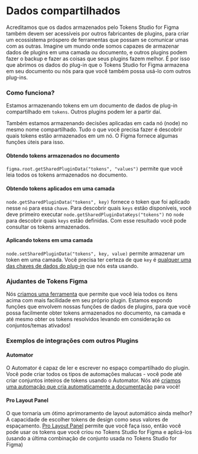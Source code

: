 # Dados compartilhados

Acreditamos que os dados armazenados pelo Tokens Studio for Figma também devem ser acessíveis por outros fabricantes de plugins, para criar um ecossistema próspero de ferramentas que possam se comunicar umas com as outras. Imagine um mundo onde somos capazes de armazenar dados de plugins em uma camada ou documento, e outros plugins podem fazer o backup e fazer as coisas que seus plugins fazem melhor. É por isso que abrimos os dados do plug-in que o Tokens Studio for Figma armazena em seu documento ou nós para que você também possa usá-lo com outros plug-ins.

### Como funciona?
Estamos armazenando tokens em um documento de dados de plug-in compartilhado em `tokens`. Outros plugins podem ler a partir daí. 

Também estamos armazenando decisões aplicadas em cada nó (node) no mesmo nome compartilhado. Tudo o que você precisa fazer é descobrir quais tokens estão armazenados em um nó. O Figma fornece algumas funções úteis para isso.

#### Obtendo tokens armazenados no documento
`figma.root.getSharedPluginData("tokens", "values")` permite que você leia todos os tokens armazenados no documento.

#### Obtendo tokens aplicados em uma camada
`node.getSharedPluginData("tokens", key)` fornece o token que foi aplicado nesse `nó` para essa `chave`. Para descobrir quais `keys` estão disponíveis, você deve primeiro executar `node.getSharedPluginDataKeys("tokens")` no `node` para descobrir quais `keys` estão definidas. Com esse resultado você pode consultar os tokens armazenados.

#### Aplicando tokens em uma camada
`node.setSharedPluginData("tokens", key, value)` permite armazenar um token em uma camada. Você precisa ter certeza de que `key` é [qualquer uma das chaves de dados do plug-in](https://github.com/six7/figma-tokens/blob/main/src/config/properties.js) que nós esta usando.

### Ajudantes de Tokens Figma
Nós [criamos uma ferramenta](https://www.npmjs.com/package/@six7/figma-tokens-helpers) que permite que você leia todos os itens acima com mais facilidade em seu próprio plugin. Estamos expondo funções que envolvem nossas funções de dados de plugins, para que você possa facilmente obter tokens armazenados no documento, na camada e até mesmo obter os tokens resolvidos levando em consideração os conjuntos/temas ativados!

### Exemplos de integrações com outros Plugins
#### Automator
O Automator é capaz de ler e escrever no espaço compartilhado do plugin. Você pode criar todos os tipos de automações malucas - você pode até criar conjuntos inteiros de tokens usando o Automator. Nós até [criamos uma automação que cria automaticamente a documentação](https://automator.community/automation/create-documentation-for-figma-tokens) para você!

#### Pro Layout Panel
O que tornaria um ótimo aprimoramento de layout automático ainda melhor? A capacidade de escolher tokens de design como seus valores de espaçamento. [Pro Layout Panel](https://www.mrbiscuit.design) permite que você faça isso, então você pode usar os tokens que você criou no Tokens Studio for Figma e aplicá-los (usando a última combinação de conjunto usada no Tokens Studio for Figma)